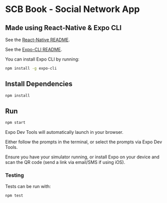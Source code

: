 # SCB Book - Social Network App

## Made using React-Native & Expo CLI

See the [React-Native README](https://github.com/facebook/react-native/blob/master/README.md).

See the [Expo-CLI README](https://github.com/expo/expo-cli/blob/master/README.md).

You can install Expo CLI by running:

```bash
npm install -g expo-cli
```

## Install Dependencies

```bash
npm install
```

## Run

```bash
npm start
```

Expo Dev Tools will automatically launch in your browser.

Either follow the prompts in the terminal, or select the prompts via Expo Dev Tools.

Ensure you have your simulator running, or install Expo on your device and scan the QR code (send a link via email/SMS if using iOS).

### Testing

Tests can be run with:

```bash
npm test
```
